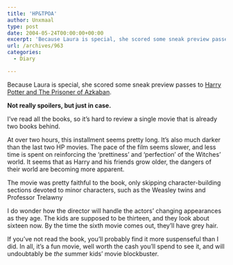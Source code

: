 ```yaml
---
title: 'HP&TPOA'
author: Unxmaal
type: post
date: 2004-05-24T00:00:00+00:00
excerpt: 'Because Laura is special, she scored some sneak preview passes to <a href="http://imdb.com/title/tt0304141/">Harry Potter and The Prisoner of Azkaban</a>.'
url: /archives/963
categories:
  - Diary

---
```

Because Laura is special, she scored some sneak preview passes to [Harry Potter and The Prisoner of Azkaban][1].

**Not really spoilers, but just in case.**  
<!--more-->

  
I&#8217;ve read all the books, so it&#8217;s hard to review a single movie that is already two books behind. 

At over two hours, this installment seems pretty long. It&#8217;s also much darker than the last two HP movies. The pace of the film seems slower, and less time is spent on reinforcing the &#8216;prettiness&#8217; and &#8216;perfection&#8217; of the Witches&#8217; world. It seems that as Harry and his friends grow older, the dangers of their world are becoming more apparent. 

The movie was pretty faithful to the book, only skipping character-building sections devoted to minor characters, such as the Weasley twins and Professor Trelawny

I do wonder how the director will handle the actors&#8217; changing appearances as they age. The kids are supposed to be thirteen, and they look about sixteen now. By the time the sixth movie comes out, they&#8217;ll have grey hair. 

If you&#8217;ve not read the book, you&#8217;ll probably find it more suspenseful than I did. In all, it&#8217;s a fun movie, well worth the cash you&#8217;ll spend to see it, and will undoubtably be _the_ summer kids&#8217; movie blockbuster.

 [1]: http://imdb.com/title/tt0304141/
